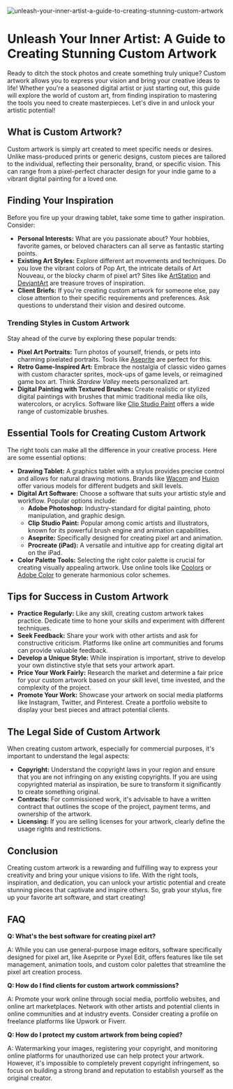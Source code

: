![unleash-your-inner-artist-a-guide-to-creating-stunning-custom-artwork](https://images.pexels.com/photos/13568045/pexels-photo-13568045.jpeg?auto=compress&cs=tinysrgb&fit=crop&h=627&w=1200)

# Unleash Your Inner Artist: A Guide to Creating Stunning Custom Artwork

Ready to ditch the stock photos and create something truly unique? Custom artwork allows you to express your vision and bring your creative ideas to life! Whether you're a seasoned digital artist or just starting out, this guide will explore the world of custom art, from finding inspiration to mastering the tools you need to create masterpieces. Let's dive in and unlock your artistic potential!

## What is Custom Artwork?

Custom artwork is simply art created to meet specific needs or desires. Unlike mass-produced prints or generic designs, custom pieces are tailored to the individual, reflecting their personality, brand, or specific vision. This can range from a pixel-perfect character design for your indie game to a vibrant digital painting for a loved one.

## Finding Your Inspiration

Before you fire up your drawing tablet, take some time to gather inspiration. Consider:

*   **Personal Interests:** What are you passionate about? Your hobbies, favorite games, or beloved characters can all serve as fantastic starting points.
*   **Existing Art Styles:** Explore different art movements and techniques. Do you love the vibrant colors of Pop Art, the intricate details of Art Nouveau, or the blocky charm of pixel art? Sites like [ArtStation](https://www.artstation.com/) and [DeviantArt](https://www.deviantart.com/) are treasure troves of inspiration.
*   **Client Briefs:** If you're creating custom artwork for someone else, pay close attention to their specific requirements and preferences. Ask questions to understand their vision and desired outcome.

### Trending Styles in Custom Artwork

Stay ahead of the curve by exploring these popular trends:

*   **Pixel Art Portraits:** Turn photos of yourself, friends, or pets into charming pixelated portraits. Tools like [Aseprite](https://www.aseprite.org/) are perfect for this.
*   **Retro Game-Inspired Art:** Embrace the nostalgia of classic video games with custom character sprites, mock-ups of game levels, or reimagined game box art. Think *Stardew Valley* meets personalized art.
*   **Digital Painting with Textured Brushes:** Create realistic or stylized digital paintings with brushes that mimic traditional media like oils, watercolors, or acrylics. Software like [Clip Studio Paint](https://www.clipstudio.net/en/) offers a wide range of customizable brushes.

## Essential Tools for Creating Custom Artwork

The right tools can make all the difference in your creative process. Here are some essential options:

*   **Drawing Tablet:** A graphics tablet with a stylus provides precise control and allows for natural drawing motions. Brands like [Wacom](https://www.wacom.com/) and [Huion](https://www.huion.com/) offer various models for different budgets and skill levels.
*   **Digital Art Software:** Choose a software that suits your artistic style and workflow. Popular options include:
    *   **Adobe Photoshop:** Industry-standard for digital painting, photo manipulation, and graphic design.
    *   **Clip Studio Paint:** Popular among comic artists and illustrators, known for its powerful brush engine and animation capabilities.
    *   **Aseprite:** Specifically designed for creating pixel art and animation.
    *   **Procreate (iPad):** A versatile and intuitive app for creating digital art on the iPad.
*   **Color Palette Tools:** Selecting the right color palette is crucial for creating visually appealing artwork. Use online tools like [Coolors](https://coolors.co/) or [Adobe Color](https://color.adobe.com/) to generate harmonious color schemes.

## Tips for Success in Custom Artwork

*   **Practice Regularly:** Like any skill, creating custom artwork takes practice. Dedicate time to hone your skills and experiment with different techniques.
*   **Seek Feedback:** Share your work with other artists and ask for constructive criticism. Platforms like online art communities and forums can provide valuable feedback.
*   **Develop a Unique Style:** While inspiration is important, strive to develop your own distinctive style that sets your artwork apart.
*   **Price Your Work Fairly:** Research the market and determine a fair price for your custom artwork based on your skill level, time invested, and the complexity of the project.
*   **Promote Your Work:** Showcase your artwork on social media platforms like Instagram, Twitter, and Pinterest. Create a portfolio website to display your best pieces and attract potential clients.

## The Legal Side of Custom Artwork

When creating custom artwork, especially for commercial purposes, it's important to understand the legal aspects:

*   **Copyright:** Understand the copyright laws in your region and ensure that you are not infringing on any existing copyrights. If you are using copyrighted material as inspiration, be sure to transform it significantly to create something original.
*   **Contracts:** For commissioned work, it's advisable to have a written contract that outlines the scope of the project, payment terms, and ownership of the artwork.
*   **Licensing:** If you are selling licenses for your artwork, clearly define the usage rights and restrictions.

## Conclusion

Creating custom artwork is a rewarding and fulfilling way to express your creativity and bring your unique visions to life. With the right tools, inspiration, and dedication, you can unlock your artistic potential and create stunning pieces that captivate and inspire others. So, grab your stylus, fire up your favorite art software, and start creating!

## FAQ

**Q: What's the best software for creating pixel art?**

A: While you can use general-purpose image editors, software specifically designed for pixel art, like Aseprite or Pyxel Edit, offers features like tile set management, animation tools, and custom color palettes that streamline the pixel art creation process.

**Q: How do I find clients for custom artwork commissions?**

A: Promote your work online through social media, portfolio websites, and online art marketplaces. Network with other artists and potential clients in online communities and at industry events. Consider creating a profile on freelance platforms like Upwork or Fiverr.

**Q: How do I protect my custom artwork from being copied?**

A: Watermarking your images, registering your copyright, and monitoring online platforms for unauthorized use can help protect your artwork. However, it's impossible to completely prevent copyright infringement, so focus on building a strong brand and reputation to establish yourself as the original creator.